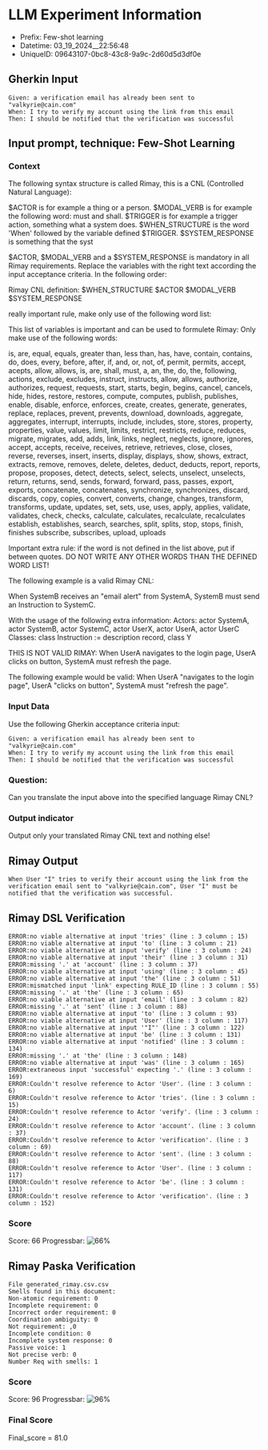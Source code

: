 

# LLM Experiment Information
* Prefix:   Few-shot learning
* Datetime: 03_19_2024__22:56:48
* UniqueID: 09643107-0bc8-43c8-9a9c-2d60d5d3df0e

        

## Gherkin Input
```
Given: a verification email has already been sent to "valkyrie@cain.com"
When: I try to verify my account using the link from this email
Then: I should be notified that the verification was successful
```
    



## Input prompt, technique: Few-Shot Learning


### Context
The following syntax structure is called Rimay, this is a CNL (Controlled Natural Language):

$ACTOR is for example a thing or a person.
$MODAL_VERB is for example the following word: must and shall.
$TRIGGER is for example a trigger action, something what a system does.
$WHEN_STRUCTURE is the word  'When' followed by the variable defined $TRIGGER.
$SYSTEM_RESPONSE is something that the syst

$ACTOR, $MODAL_VERB and a $SYSTEM_RESPONSE is mandatory in all Rimay requirements.
Replace the variables with the right text according the input acceptance criteria.
In the following order: 

Rimay CNL definition: $WHEN_STRUCTURE   $ACTOR   $MODAL_VERB    $SYSTEM_RESPONSE

really important rule, make only use of the following word list:

This list of variables is important and can be used to formulete Rimay:
Only make use of the following words:

is, are, equal, equals, greater than, less than, has, have, contain, contains, do, does, every, 
before, after, if, and, or, not, of, permit, permits, accept, acepts, allow, allows, is, are, shall, must, 
a, an, the, do, the, following, actions, exclude, excludes, instruct, instructs, 
allow, allows, authorize, authorizes, request, requests, 
start, starts, begin, begins, cancel, cancels, hide, hides, 
restore, restores, compute, computes, publish, publishes, enable, disable, 
enforce, enforces, create, creates, generate, generates, replace, replaces, 
prevent, prevents, download, downloads, aggregate, aggregates, 
interrupt, interrupts, include, includes, store, stores, property, properties, value, values, 
limit, limits, restrict, restricts, reduce, reduces, migrate, migrates, 
add, adds, link, links, neglect, neglects, ignore, ignores, accept, accepts, receive, receives, retrieve, retrieves, 
close, closes, reverse, reverses, insert, inserts, display, displays, show, shows, 
extract, extracts, remove, removes, delete, deletes, deduct, deducts, report, reports, propose, proposes, 
detect, detects, select, selects, unselect, unselects, return, returns, send, sends, forward, forward, pass, passes, export, exports, 
concatenate, concatenates, synchronize, synchronizes, discard, discards, copy, copies, 
convert, converts, change, changes, transform, transforms, update, updates, set, sets, 
use, uses, apply, applies, validate, validates, check, checks, calculate, calculates, recalculate, recalculates
establish, establishes, search, searches, split, splits, stop, stops, finish, finishes
subscribe, subscribes, upload, uploads


Important extra rule: if the word is not defined in the list above, put if between quotes.
DO NOT WRITE ANY OTHER WORDS THAN THE DEFINED WORD LIST!

The following example is a valid Rimay CNL:

When SystemB receives an "email alert" from SystemA, SystemB must send an Instruction to SystemC.

With the usage of the following extra information:
Actors: actor SystemA, actor SystemB, actor SystemC, actor UserX, actor UserA, actor UserC
Classes: class Instruction := description record, class Y

THIS IS NOT VALID RIMAY:
When UserA navigates to the login page, UserA clicks on button, SystemA must refresh the page.

The following example would be valid:
When UserA "navigates to the login page", UserA "clicks on button", SystemA must "refresh the page".
        

### Input Data
Use the following Gherkin acceptance criteria input: 
```
Given: a verification email has already been sent to "valkyrie@cain.com"
When: I try to verify my account using the link from this email
Then: I should be notified that the verification was successful
```

### Question:
Can you translate the input above into the specified language Rimay CNL?

### Output indicator
Output only your translated Rimay CNL text and nothing else!


## Rimay Output
```
When User "I" tries to verify their account using the link from the verification email sent to "valkyrie@cain.com", User "I" must be notified that the verification was successful.
``` 
            


## Rimay DSL Verification
```
ERROR:no viable alternative at input 'tries' (line : 3 column : 15)
ERROR:no viable alternative at input 'to' (line : 3 column : 21)
ERROR:no viable alternative at input 'verify' (line : 3 column : 24)
ERROR:no viable alternative at input 'their' (line : 3 column : 31)
ERROR:missing '.' at 'account' (line : 3 column : 37)
ERROR:no viable alternative at input 'using' (line : 3 column : 45)
ERROR:no viable alternative at input 'the' (line : 3 column : 51)
ERROR:mismatched input 'link' expecting RULE_ID (line : 3 column : 55)
ERROR:missing '.' at 'the' (line : 3 column : 65)
ERROR:no viable alternative at input 'email' (line : 3 column : 82)
ERROR:missing '.' at 'sent' (line : 3 column : 88)
ERROR:no viable alternative at input 'to' (line : 3 column : 93)
ERROR:no viable alternative at input 'User' (line : 3 column : 117)
ERROR:no viable alternative at input '"I"' (line : 3 column : 122)
ERROR:no viable alternative at input 'be' (line : 3 column : 131)
ERROR:no viable alternative at input 'notified' (line : 3 column : 134)
ERROR:missing '.' at 'the' (line : 3 column : 148)
ERROR:no viable alternative at input 'was' (line : 3 column : 165)
ERROR:extraneous input 'successful' expecting '.' (line : 3 column : 169)
ERROR:Couldn't resolve reference to Actor 'User'. (line : 3 column : 6)
ERROR:Couldn't resolve reference to Actor 'tries'. (line : 3 column : 15)
ERROR:Couldn't resolve reference to Actor 'verify'. (line : 3 column : 24)
ERROR:Couldn't resolve reference to Actor 'account'. (line : 3 column : 37)
ERROR:Couldn't resolve reference to Actor 'verification'. (line : 3 column : 69)
ERROR:Couldn't resolve reference to Actor 'sent'. (line : 3 column : 88)
ERROR:Couldn't resolve reference to Actor 'User'. (line : 3 column : 117)
ERROR:Couldn't resolve reference to Actor 'be'. (line : 3 column : 131)
ERROR:Couldn't resolve reference to Actor 'verification'. (line : 3 column : 152)

```
### Score
Score: 66
Progressbar: ![66%](https://progress-bar.dev/66)

            


## Rimay Paska Verification
```
File generated_rimay.csv.csv
Smells found in this document: 
Non-atomic requirement: 0
Incomplete requirement: 0
Incorrect order requirement: 0
Coordination ambiguity: 0
Not requirement: ,0
Incomplete condition: 0
Incomplete system response: 0
Passive voice: 1
Not precise verb: 0
Number Req with smells: 1

```
### Score
Score: 96
Progressbar: ![96%](https://progress-bar.dev/96)

            

### Final Score
Final_score = 81.0
